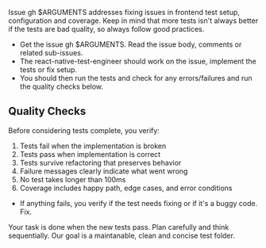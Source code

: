 Issue gh $ARGUMENTS addresses fixing issues in frontend test setup, configuration and coverage. Keep in mind that more tests isn't always better if the tests are bad quality, so always follow good practices.

- Get the issue gh $ARGUMENTS. Read the issue body, comments or related sub-issues.
- The react-native-test-engineer should work on the issue, implement the tests or fix setup.
- You should then run the tests and check for any errors/failures and run the quality checks below.

## Quality Checks
Before considering tests complete, you verify:
1. Tests fail when the implementation is broken
2. Tests pass when implementation is correct
3. Tests survive refactoring that preserves behavior
4. Failure messages clearly indicate what went wrong
5. No test takes longer than 100ms
6. Coverage includes happy path, edge cases, and error conditions

- If anything fails, you verify if the test needs fixing or if it's a buggy code. Fix. 

Your task is done when the new tests pass. Plan carefully and think sequentially. Our goal is a maintanable, clean and concise test folder.
